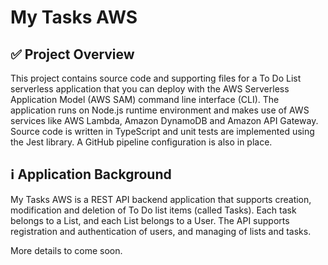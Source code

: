 # My Tasks AWS

## ✅ Project Overview

This project contains source code and supporting files for a To Do List serverless application that you can deploy with the AWS Serverless Application Model (AWS SAM) command line interface (CLI). The application runs on Node.js runtime environment and makes use of AWS services like AWS Lambda, Amazon DynamoDB and Amazon API Gateway. Source code is written in TypeScript and unit tests are implemented using the Jest library. A GitHub pipeline configuration is also in place.

## ℹ️ Application Background

My Tasks AWS is a REST API backend application that supports creation, modification and deletion of To Do list items (called Tasks). Each task belongs to a List, and each List belongs to a User. The API supports registration and authentication of users, and managing of lists and tasks. 

More details to come soon.
